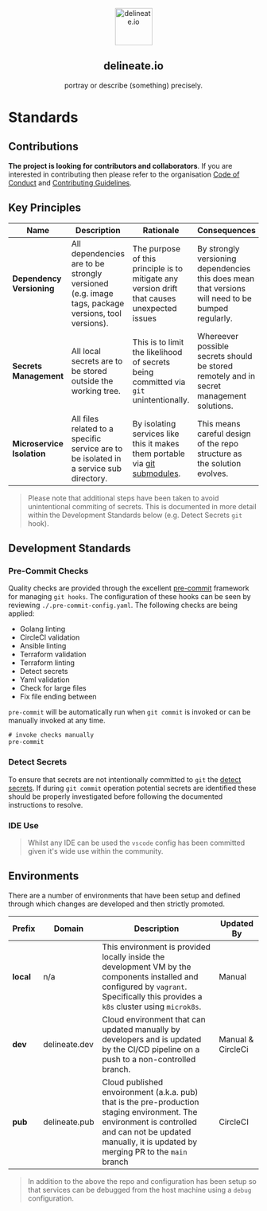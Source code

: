 <p align="center">
  <img alt="delineate.io" src="https://github.com/delineateio/.github/blob/master/assets/logo.png?raw=true" height="75" />
  <h2 align="center">delineate.io</h2>
  <p align="center">portray or describe (something) precisely.</p>
</p>

# Standards

## Contributions

**The project is looking for contributors and collaborators**. If you are interested in contributing then please refer to the organisation [Code of Conduct](https://github.com/delineateio/.github/blob/master/CODE_OF_CONDUCT.md) and [Contributing Guidelines](https://github.com/delineateio/.github/blob/master/CONTRIBUTING.md).

## Key Principles

|Name|Description|Rationale|Consequences|
|---|---|---|---|
|**Dependency Versioning**|All dependencies are to be strongly versioned (e.g. image tags, package versions, tool versions).| The purpose of this principle is to mitigate any version drift that causes unexpected issues|By strongly versioning dependencies this does mean that versions will need to be bumped regularly.
|**Secrets Management**|All local secrets are to be stored outside the working tree.|This is to limit the likelihood of secrets being committed via `git` unintentionally.| Whereever possible secrets should be stored remotely and in secret management solutions.
|**Microservice Isolation**|All files related to a specific service are to be isolated in a service sub directory.|By isolating services like this it makes them portable via [git submodules](https://git-scm.com/book/en/v2/Git-Tools-Submodules).|This means careful design of the repo structure as the solution evolves.

> Please note that additional steps have been taken to avoid unintentional commiting of secrets.  This is documented in more detail within the Development Standards below (e.g. Detect Secrets `git` hook).

## Development Standards

### Pre-Commit Checks

Quality checks are provided through the excellent [pre-commit](https://pre-commit.com/) framework for managing `git hooks`.  The configuration of these hooks can be seen by reviewing `./.pre-commit-config.yaml`.  The following checks are being applied:

* Golang linting
* CircleCI validation
* Ansible linting
* Terraform validation
* Terraform linting
* Detect secrets
* Yaml validation
* Check for large files
* Fix file ending between

`pre-commit` will be automatically run when `git commit` is invoked or can be manually invoked at any time.

```shell
# invoke checks manually
pre-commit
```

### Detect Secrets

To ensure that secrets are not intentionally committed to `git` the [detect secrets](https://github.com/Yelp/detect-secrets).  If during `git commit` operation potential secrets are identified these should be properly investigated before following the documented instructions to resolve.

### IDE Use

> Whilst any IDE can be used the `vscode` config has been committed given it's wide use within the community.

## Environments

There are a number of environments that have been setup and defined through which changes are developed and then strictly promoted.

|Prefix|Domain|Description|Updated By|
|---|---|---|---|
|**local**|n/a|This environment is provided locally inside the development VM by the components installed and configured by `vagrant`.  Specifically this provides a `k8s` cluster using `microk8s`.  |Manual|
|**dev**|delineate.dev|Cloud environment that can updated manually by developers and is updated by the CI/CD pipeline on a push to a non-controlled branch.|Manual & CircleCi|
|**pub**|delineate.pub|Cloud published envoironment (a.k.a. pub) that is the pre-production staging environment.  The environment is controlled and can not be updated manually, it is updated by merging PR to the `main` branch|CircleCI|

> In addition to the above the repo and configuration has been setup so that services can be debugged from the host machine using a `debug` configuration.
